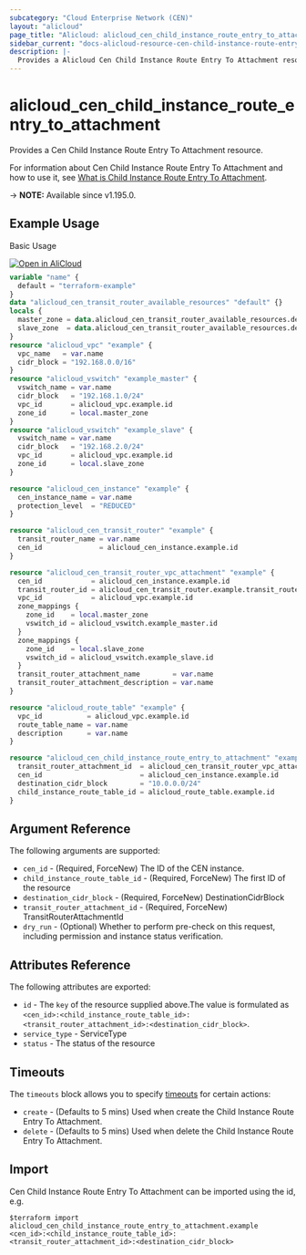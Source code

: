```yaml
---
subcategory: "Cloud Enterprise Network (CEN)"
layout: "alicloud"
page_title: "Alicloud: alicloud_cen_child_instance_route_entry_to_attachment"
sidebar_current: "docs-alicloud-resource-cen-child-instance-route-entry-to-attachment"
description: |-
  Provides a Alicloud Cen Child Instance Route Entry To Attachment resource.
---
```


# alicloud_cen_child_instance_route_entry_to_attachment

Provides a Cen Child Instance Route Entry To Attachment resource.

For information about Cen Child Instance Route Entry To Attachment and how to use it, see [What is Child Instance Route Entry To Attachment](https://www.alibabacloud.com/help/en/cen/developer-reference/api-cbn-2017-09-12-createcenchildinstancerouteentrytoattachment).

-> **NOTE:** Available since v1.195.0.

## Example Usage

Basic Usage

<div style="display: block;margin-bottom: 40px;"><div class="oics-button" style="float: right;position: absolute;margin-bottom: 10px;">
  <a href="https://api.aliyun.com/api-tools/terraform?resource=alicloud_cen_child_instance_route_entry_to_attachment&exampleId=459e1393-428d-5d0a-e3d4-8d204eaa53116709cc3b&activeTab=example&spm=docs.r.cen_child_instance_route_entry_to_attachment.0.459e139342&intl_lang=EN_US" target="_blank">
    <img alt="Open in AliCloud" src="https://img.alicdn.com/imgextra/i1/O1CN01hjjqXv1uYUlY56FyX_!!6000000006049-55-tps-254-36.svg" style="max-height: 44px; max-width: 100%;">
  </a>
</div></div>

```terraform
variable "name" {
  default = "terraform-example"
}
data "alicloud_cen_transit_router_available_resources" "default" {}
locals {
  master_zone = data.alicloud_cen_transit_router_available_resources.default.resources[0].master_zones[0]
  slave_zone  = data.alicloud_cen_transit_router_available_resources.default.resources[0].slave_zones[1]
}
resource "alicloud_vpc" "example" {
  vpc_name   = var.name
  cidr_block = "192.168.0.0/16"
}
resource "alicloud_vswitch" "example_master" {
  vswitch_name = var.name
  cidr_block   = "192.168.1.0/24"
  vpc_id       = alicloud_vpc.example.id
  zone_id      = local.master_zone
}
resource "alicloud_vswitch" "example_slave" {
  vswitch_name = var.name
  cidr_block   = "192.168.2.0/24"
  vpc_id       = alicloud_vpc.example.id
  zone_id      = local.slave_zone
}

resource "alicloud_cen_instance" "example" {
  cen_instance_name = var.name
  protection_level  = "REDUCED"
}

resource "alicloud_cen_transit_router" "example" {
  transit_router_name = var.name
  cen_id              = alicloud_cen_instance.example.id
}

resource "alicloud_cen_transit_router_vpc_attachment" "example" {
  cen_id            = alicloud_cen_instance.example.id
  transit_router_id = alicloud_cen_transit_router.example.transit_router_id
  vpc_id            = alicloud_vpc.example.id
  zone_mappings {
    zone_id    = local.master_zone
    vswitch_id = alicloud_vswitch.example_master.id
  }
  zone_mappings {
    zone_id    = local.slave_zone
    vswitch_id = alicloud_vswitch.example_slave.id
  }
  transit_router_attachment_name        = var.name
  transit_router_attachment_description = var.name
}

resource "alicloud_route_table" "example" {
  vpc_id           = alicloud_vpc.example.id
  route_table_name = var.name
  description      = var.name
}

resource "alicloud_cen_child_instance_route_entry_to_attachment" "example" {
  transit_router_attachment_id  = alicloud_cen_transit_router_vpc_attachment.example.transit_router_attachment_id
  cen_id                        = alicloud_cen_instance.example.id
  destination_cidr_block        = "10.0.0.0/24"
  child_instance_route_table_id = alicloud_route_table.example.id
}
```

## Argument Reference

The following arguments are supported:
* `cen_id` - (Required, ForceNew) The ID of the CEN instance.
* `child_instance_route_table_id` - (Required, ForceNew) The first ID of the resource
* `destination_cidr_block` - (Required, ForceNew) DestinationCidrBlock
* `transit_router_attachment_id` - (Required, ForceNew) TransitRouterAttachmentId
* `dry_run` - (Optional) Whether to perform pre-check on this request, including permission and instance status verification.

## Attributes Reference

The following attributes are exported:
* `id` - The `key` of the resource supplied above.The value is formulated as `<cen_id>:<child_instance_route_table_id>:<transit_router_attachment_id>:<destination_cidr_block>`.
* `service_type` - ServiceType
* `status` - The status of the resource

## Timeouts

The `timeouts` block allows you to specify [timeouts](https://www.terraform.io/docs/configuration-0-11/resources.html#timeouts) for certain actions:
* `create` - (Defaults to 5 mins) Used when create the Child Instance Route Entry To Attachment.
* `delete` - (Defaults to 5 mins) Used when delete the Child Instance Route Entry To Attachment.

## Import

Cen Child Instance Route Entry To Attachment can be imported using the id, e.g.

```shell
$terraform import alicloud_cen_child_instance_route_entry_to_attachment.example <cen_id>:<child_instance_route_table_id>:<transit_router_attachment_id>:<destination_cidr_block>
```